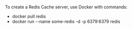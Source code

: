 To create a Redis Cache server, use Docker with commands:
- docker pull redis
- docker run --name some-redis -d -p 6379:6379 redis